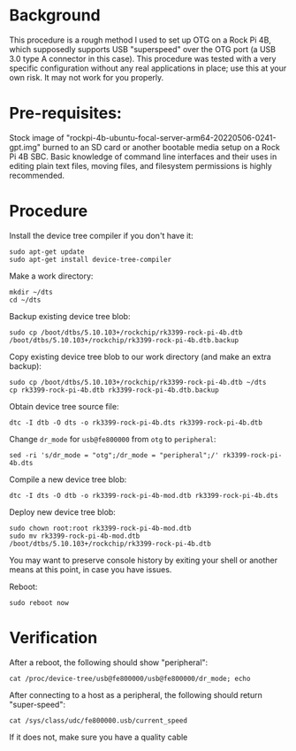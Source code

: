 # Background

This procedure is a rough method I used to set up OTG on a Rock Pi 4B, which supposedly supports USB "superspeed" over the OTG port (a USB 3.0 type A connector in this case). This procedure was tested with a very specific configuration without any real applications in place; use this at your own risk. It may not work for you properly.

# Pre-requisites:
Stock image of "rockpi-4b-ubuntu-focal-server-arm64-20220506-0241-gpt.img" burned to an SD card or another bootable media setup on a Rock Pi 4B SBC. Basic knowledge of command line interfaces and their uses in editing plain text files, moving files, and filesystem permissions is highly recommended.

# Procedure

Install the device tree compiler if you don't have it:
```
sudo apt-get update
sudo apt-get install device-tree-compiler
```

Make a work directory:
```
mkdir ~/dts
cd ~/dts
```

Backup existing device tree blob:
```
sudo cp /boot/dtbs/5.10.103+/rockchip/rk3399-rock-pi-4b.dtb /boot/dtbs/5.10.103+/rockchip/rk3399-rock-pi-4b.dtb.backup
```

Copy existing device tree blob to our work directory (and make an extra backup):
```
sudo cp /boot/dtbs/5.10.103+/rockchip/rk3399-rock-pi-4b.dtb ~/dts
cp rk3399-rock-pi-4b.dtb rk3399-rock-pi-4b.dtb.backup
```

Obtain device tree source file:
```
dtc -I dtb -O dts -o rk3399-rock-pi-4b.dts rk3399-rock-pi-4b.dtb
```

Change `dr_mode` for `usb@fe800000` from `otg` to `peripheral`:
```
sed -ri 's/dr_mode = "otg";/dr_mode = "peripheral";/' rk3399-rock-pi-4b.dts
```

Compile a new device tree blob:
```
dtc -I dts -O dtb -o rk3399-rock-pi-4b-mod.dtb rk3399-rock-pi-4b.dts
```

Deploy new device tree blob:
```
sudo chown root:root rk3399-rock-pi-4b-mod.dtb
sudo mv rk3399-rock-pi-4b-mod.dtb /boot/dtbs/5.10.103+/rockchip/rk3399-rock-pi-4b.dtb
```

You may want to preserve console history by exiting your shell or another means at this point, in case you have issues.

Reboot:
```
sudo reboot now
```

# Verification

After a reboot, the following should show "peripheral":
```
cat /proc/device-tree/usb@fe800000/usb@fe800000/dr_mode; echo
```

After connecting to a host as a peripheral, the following should return "super-speed":
```
cat /sys/class/udc/fe800000.usb/current_speed
```

If it does not, make sure you have a quality cable
